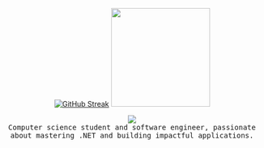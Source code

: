 <p align="center">
   <a href="https://git.io/streak-stats"><img src="https://streak-stats.demolab.com?user=hafez599&theme=dark&date_format=j%20M%5B%20Y%5D&mode=weekly" alt="GitHub Streak"/></a>
   <a href="https://github.com/anuraghazra/github-readme-stats"><img height=195 src="https://github-readme-stats.vercel.app/api/top-langs/?username=hafez599&layout=normal&theme=dark&card_width=200&hide=jupyter%20notebook,html,css" /></a>
</p>
<div align="center">
  <img src="https://komarev.com/ghpvc/?username=hafez599&color=grey"/>
</div>



<div align="center">
   <samp>
      Computer science student and software engineer, passionate about mastering .NET and building impactful applications.
   </samp>
</div>
